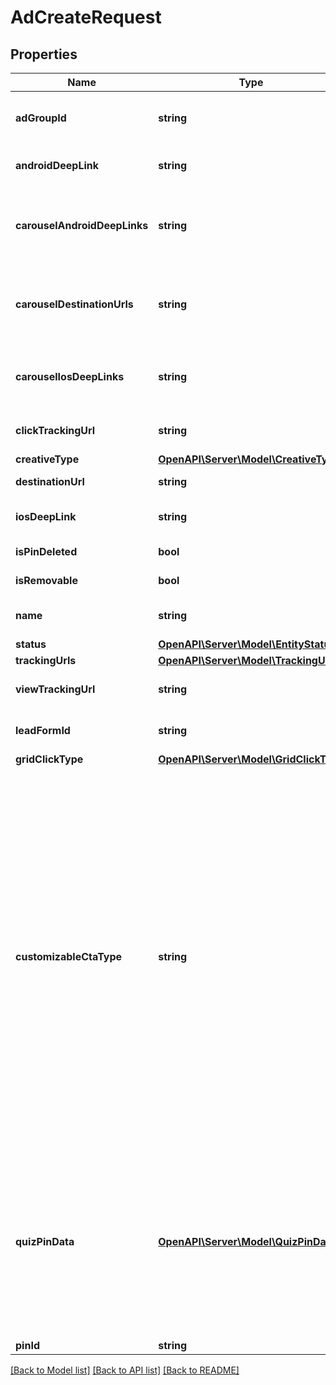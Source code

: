 # AdCreateRequest

## Properties
Name | Type | Description | Notes
------------ | ------------- | ------------- | -------------
**adGroupId** | **string** | ID of the ad group that contains the ad. | 
**androidDeepLink** | **string** | Deep link URL for Android devices. | [optional] 
**carouselAndroidDeepLinks** | **string** | Comma-separated deep links for the carousel pin on Android. | [optional] 
**carouselDestinationUrls** | **string** | Comma-separated destination URLs for the carousel pin to promote. | [optional] 
**carouselIosDeepLinks** | **string** | Comma-separated deep links for the carousel pin on iOS. | [optional] 
**clickTrackingUrl** | **string** | Tracking url for the ad clicks. | [optional] 
**creativeType** | [**OpenAPI\Server\Model\CreativeType**](CreativeType.md) |  | 
**destinationUrl** | **string** | Destination URL. | [optional] 
**iosDeepLink** | **string** | Deep link URL for iOS devices. | [optional] 
**isPinDeleted** | **bool** | Is original pin deleted? | [optional] 
**isRemovable** | **bool** | Is pin repinnable? | [optional] 
**name** | **string** | Name of the ad - 255 chars max. | [optional] 
**status** | [**OpenAPI\Server\Model\EntityStatus**](EntityStatus.md) |  | [optional] 
**trackingUrls** | [**OpenAPI\Server\Model\TrackingUrls**](TrackingUrls.md) |  | [optional] 
**viewTrackingUrl** | **string** | Tracking URL for ad impressions. | [optional] 
**leadFormId** | **string** | Lead form ID for lead ad generation. | [optional] 
**gridClickType** | [**OpenAPI\Server\Model\GridClickType**](GridClickType.md) |  | [optional] 
**customizableCtaType** | **string** | Select a call to action (CTA) to display below your ad. Available only for ads with direct links enabled. CTA options for consideration and conversion campaigns are LEARN_MORE, SHOP_NOW, BOOK_NOW, SIGN_UP, VISIT_SITE, BUY_NOW, GET_OFFER, ORDER_NOW, ADD_TO_CART (for conversion campaigns with add to cart conversion events only) | [optional] 
**quizPinData** | [**OpenAPI\Server\Model\QuizPinData**](QuizPinData.md) | Before creating a quiz ad, you must create an organic Pin using POST/Create Pin for each result in the quiz. Quiz ads cannot be saved by a Pinner. Quiz ad results can be saved. | [optional] 
**pinId** | **string** | Pin ID. | 

[[Back to Model list]](../README.md#documentation-for-models) [[Back to API list]](../README.md#documentation-for-api-endpoints) [[Back to README]](../README.md)


